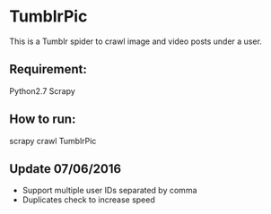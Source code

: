 # TumblrPic

This is a Tumblr spider to crawl image and video posts under a user.

## Requirement:

Python2.7
Scrapy

## How to run:

scrapy crawl TumblrPic

## Update 07/06/2016
 * Support multiple user IDs separated by comma
 * Duplicates check to increase speed
